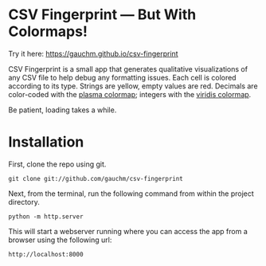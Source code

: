 # CSV Fingerprint &mdash; But With Colormaps!

Try it here: https://gauchm.github.io/csv-fingerprint

CSV Fingerprint is a small app that generates qualitative visualizations of any CSV file to help debug any formatting issues. 
Each cell is colored according to its type. Strings are yellow, empty values are red. 
Decimals are color-coded with the [plasma colormap](https://matplotlib.org/3.1.0/tutorials/colors/colormaps.html); integers with the [viridis colormap](https://matplotlib.org/3.1.0/tutorials/colors/colormaps.html).

Be patient, loading takes a while.

# Installation

First, clone the repo using git.

    git clone git://github.com/gauchm/csv-fingerprint


Next, from the terminal, run the following command from within the project
directory.

    python -m http.server

This will start a webserver running where you can access the app from a browser
using the following url:

    http://localhost:8000
